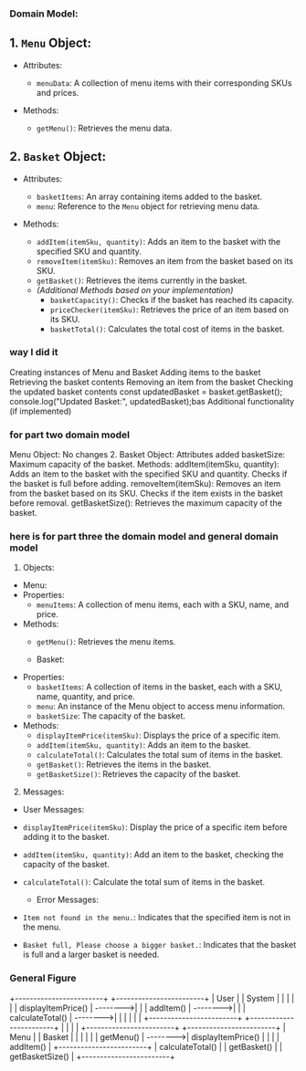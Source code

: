 ### Domain Model:

## 1. `Menu` Object:

- Attributes:
  - `menuData`: A collection of menu items with their corresponding SKUs and prices.

- Methods:
  - `getMenu()`: Retrieves the menu data.

## 2. `Basket` Object:

- Attributes:
  - `basketItems`: An array containing items added to the basket.
  - `menu`: Reference to the `Menu` object for retrieving menu data.

- Methods:
  - `addItem(itemSku, quantity)`: Adds an item to the basket with the specified SKU and quantity.
  - `removeItem(itemSku)`: Removes an item from the basket based on its SKU.
  - `getBasket()`: Retrieves the items currently in the basket.
  - *(Additional Methods based on your implementation)*
    - `basketCapacity()`: Checks if the basket has reached its capacity.
    - `priceChecker(itemSku)`: Retrieves the price of an item based on its SKU.
    - `basketTotal()`: Calculates the total cost of items in the basket.

### way I did it

Creating instances of Menu and Basket
Adding items to the basket
Retrieving the basket contents
Removing an item from the basket
Checking the updated basket contents
const updatedBasket = basket.getBasket();
console.log("Updated Basket:", updatedBasket);bas
Additional functionality (if implemented)
 ### for part two domain model
Menu Object: No changes
2. Basket Object:
Attributes added
basketSize: Maximum capacity of the basket.
Methods:
addItem(itemSku, quantity): Adds an item to the basket with the specified SKU and quantity. Checks if the basket is full before adding.
removeItem(itemSku): Removes an item from the basket based on its SKU. Checks if the item exists in the basket before removal.
getBasketSize(): Retrieves the maximum capacity of the basket.

### here is for part three the domain model and general domain model 
1.  Objects: 
   -  Menu: 
 - Properties:
   - `menuItems`: A collection of menu items, each with a SKU, name, and price.
 - Methods:
   - `getMenu()`: Retrieves the menu items.

   -  Basket: 
 - Properties:
   - `basketItems`: A collection of items in the basket, each with a SKU, name, quantity, and price.
   - `menu`: An instance of the Menu object to access menu information.
   - `basketSize`: The capacity of the basket.
 - Methods:
   - `displayItemPrice(itemSku)`: Displays the price of a specific item.
   - `addItem(itemSku, quantity)`: Adds an item to the basket.
   - `calculateTotal()`: Calculates the total sum of items in the basket.
   - `getBasket()`: Retrieves the items in the basket.
   - `getBasketSize()`: Retrieves the capacity of the basket.

2.  Messages: 
   -  User Messages: 
 - `displayItemPrice(itemSku)`: Display the price of a specific item before adding it to the basket.
 - `addItem(itemSku, quantity)`: Add an item to the basket, checking the capacity of the basket.
 - `calculateTotal()`: Calculate the total sum of items in the basket.

   -  Error Messages: 
 - `Item not found in the menu.`: Indicates that the specified item is not in the menu.
 - `Basket full, Please choose a bigger basket.`: Indicates that the basket is full and a larger basket is needed.

### General Figure 

+------------------------+  +------------------------+
|        User            |          |        System          |
|                        |          |                        |
|  displayItemPrice()    | -------->|                        |
|  addItem()             | -------->|                        |
|  calculateTotal()      | -------->|                        |
|                        |          |                        |
+------------------------+          +------------------------+
          |                                    |
          |                                    |
+------------------------+          +------------------------+
|        Menu            |          |        Basket          |
|                        |          |                        |
|  getMenu()             | -------->|  displayItemPrice()    |
|                        |          |  addItem()             |
+------------------------+          |  calculateTotal()      |
                                    |  getBasket()           |
                                    |  getBasketSize()       |
                                    +------------------------+
